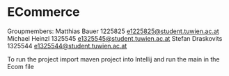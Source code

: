 # ECommerce

Groupmembers:
Matthias Bauer 1225825 e1225825@student.tuwien.ac.at
Michael Heinzl 1325545 e1325545@student.tuwien.ac.at
Stefan Draskovits 1325544 e1325544@student.tuwien.ac.at

To run the project import maven project into Intellij and run the main in the Ecom file 